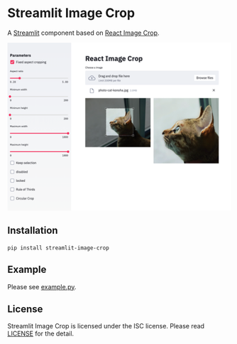 # Streamlit Image Crop

A [Streamlit](https://www.streamlit.io/) component based on [React Image Crop](https://github.com/DominicTobias/react-image-crop).

![Screenshot](https://raw.githubusercontent.com/mitsuse/streamlit-image-crop/master/screenshot.png)

## Installation

```
pip install streamlit-image-crop
```

## Example

Please see [example.py](example.py).

## License

Streamlit Image Crop is licensed under the ISC license.
Please read [LICENSE](LICENSE) for the detail.
